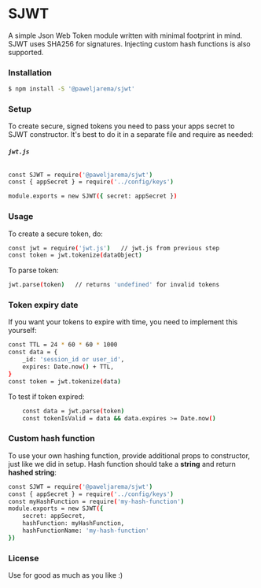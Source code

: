 # SJWT
A simple Json Web Token module written with minimal footprint in mind. SJWT uses SHA256 for signatures. Injecting custom hash functions is also supported.

### Installation
```sh
$ npm install -S '@paweljarema/sjwt'
```

### Setup
To create secure, signed tokens you need to pass your apps secret to SJWT constructor. It's best to do it in a separate file and require as needed:

###### **`jwt.js`**
```sh
const SJWT = require('@paweljarema/sjwt')
const { appSecret } = require('../config/keys')

module.exports = new SJWT({ secret: appSecret })
```
### Usage
To create a secure token, do:
```sh
const jwt = require('jwt.js')   // jwt.js from previous step
const token = jwt.tokenize(dataObject)
```
To parse token:
```sh
jwt.parse(token)   // returns 'undefined' for invalid tokens
```
### Token expiry date
If you want your tokens to expire with time, you need to implement this yourself:
```sh
const TTL = 24 * 60 * 60 * 1000
const data = {
    _id: 'session_id or user_id',
    expires: Date.now() + TTL,
}
const token = jwt.tokenize(data)
```
To test if token expired:
```sh
    const data = jwt.parse(token)
    const tokenIsValid = data && data.expires >= Date.now()
```
### Custom hash function
To use your own hashing function, provide additional props to constructor, just like we did in setup. Hash function should take a **string** and return **hashed string**:
```sh
const SJWT = require('@paweljarema/sjwt')
const { appSecret } = require('../config/keys')
const myHashFunction = require('my-hash-function')
module.exports = new SJWT({
    secret: appSecret,
    hashFunction: myHashFunction,
    hashFunctionName: 'my-hash-function'
})
```
### License
Use for good as much as you like :)